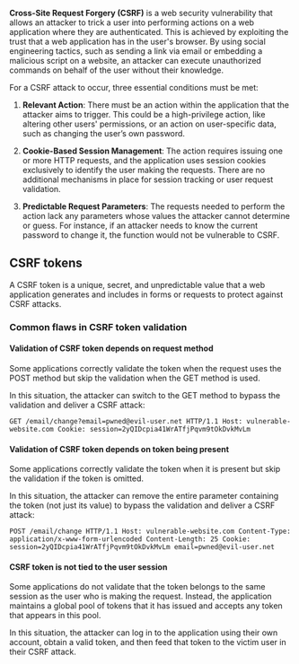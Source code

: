 **Cross-Site Request Forgery (CSRF)** is a web security vulnerability that allows an attacker to trick a user into performing actions on a web application where they are authenticated. This is achieved by exploiting the trust that a web application has in the user's browser. By using social engineering tactics, such as sending a link via email or embedding a malicious script on a website, an attacker can execute unauthorized commands on behalf of the user without their knowledge.

For a CSRF attack to occur, three essential conditions must be met:

1. **Relevant Action**: There must be an action within the application that the attacker aims to trigger. This could be a high-privilege action, like altering other users' permissions, or an action on user-specific data, such as changing the user’s own password.
    
2. **Cookie-Based Session Management**: The action requires issuing one or more HTTP requests, and the application uses session cookies exclusively to identify the user making the requests. There are no additional mechanisms in place for session tracking or user request validation.
    
3. **Predictable Request Parameters**: The requests needed to perform the action lack any parameters whose values the attacker cannot determine or guess. For instance, if an attacker needs to know the current password to change it, the function would not be vulnerable to CSRF.

## CSRF tokens
A CSRF token is a unique, secret, and unpredictable value that a web application generates and includes in forms or requests to protect against CSRF attacks.

### Common flaws in CSRF token validation
#### Validation of CSRF token depends on request method
Some applications correctly validate the token when the request uses the POST method but skip the validation when the GET method is used.

In this situation, the attacker can switch to the GET method to bypass the validation and deliver a CSRF attack:

`GET /email/change?email=pwned@evil-user.net HTTP/1.1 Host: vulnerable-website.com Cookie: session=2yQIDcpia41WrATfjPqvm9tOkDvkMvLm`

#### Validation of CSRF token depends on token being present

Some applications correctly validate the token when it is present but skip the validation if the token is omitted.

In this situation, the attacker can remove the entire parameter containing the token (not just its value) to bypass the validation and deliver a CSRF attack:

`POST /email/change HTTP/1.1 Host: vulnerable-website.com Content-Type: application/x-www-form-urlencoded Content-Length: 25 Cookie: session=2yQIDcpia41WrATfjPqvm9tOkDvkMvLm email=pwned@evil-user.net`

#### CSRF token is not tied to the user session

Some applications do not validate that the token belongs to the same session as the user who is making the request. Instead, the application maintains a global pool of tokens that it has issued and accepts any token that appears in this pool.

In this situation, the attacker can log in to the application using their own account, obtain a valid token, and then feed that token to the victim user in their CSRF attack.